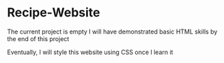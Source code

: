 # Recipe-Website

The current project is empty
I will have demonstrated basic HTML skills by the end of this project

Eventually, I will style this website using CSS once I learn it